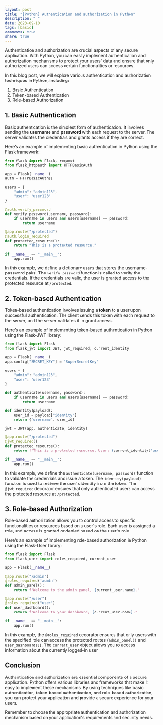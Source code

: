 ```yaml
---
layout: post
title: "[Python] Authentication and authorization in Python"
description: " "
date: 2023-09-10
tags: [basic]
comments: true
share: true
---
```


Authentication and authorization are crucial aspects of any secure application. With Python, you can easily implement authentication and authorization mechanisms to protect your users' data and ensure that only authorized users can access certain functionalities or resources.

In this blog post, we will explore various authentication and authorization techniques in Python, including:

1. Basic Authentication
2. Token-based Authentication
3. Role-based Authorization

## 1. Basic Authentication

Basic authentication is the simplest form of authentication. It involves sending the **username** and **password** with each request to the server. The server validates the credentials and grants access if they are correct.

Here's an example of implementing basic authentication in Python using the Flask framework:

```python
from flask import Flask, request
from flask_httpauth import HTTPBasicAuth

app = Flask(__name__)
auth = HTTPBasicAuth()

users = {
    "admin": "admin123",
    "user": "user123"
}

@auth.verify_password
def verify_password(username, password):
    if username in users and users[username] == password:
        return username

@app.route("/protected")
@auth.login_required
def protected_resource():
    return "This is a protected resource."

if __name__ == "__main__":
    app.run()
```

In this example, we define a dictionary `users` that stores the username-password pairs. The `verify_password` function is called to verify the credentials. If the credentials are valid, the user is granted access to the protected resource at `/protected`.

## 2. Token-based Authentication

Token-based authentication involves issuing a **token** to a user upon successful authentication. The client sends this token with each request to the server, and the server validates it to grant access.

Here's an example of implementing token-based authentication in Python using the Flask-JWT library:

```python
from flask import Flask
from flask_jwt import JWT, jwt_required, current_identity

app = Flask(__name__)
app.config["SECRET_KEY"] = "SuperSecretKey"

users = {
    "admin": "admin123",
    "user": "user123"
}

def authenticate(username, password):
    if username in users and users[username] == password:
        return username

def identity(payload):
    user_id = payload["identity"]
    return {"username": user_id}

jwt = JWT(app, authenticate, identity)

@app.route("/protected")
@jwt_required()
def protected_resource():
    return f"This is a protected resource. User: {current_identity['username']}"

if __name__ == "__main__":
    app.run()
```

In this example, we define the `authenticate(username, password)` function to validate the credentials and issue a token. The `identity(payload)` function is used to retrieve the user's identity from the token. The `@jwt_required` decorator ensures that only authenticated users can access the protected resource at `/protected`.

## 3. Role-based Authorization

Role-based authorization allows you to control access to specific functionalities or resources based on a user's role. Each user is assigned a role, and access is granted or denied based on the user's role.

Here's an example of implementing role-based authorization in Python using the Flask-User library:

```python
from flask import Flask
from flask_user import roles_required, current_user

app = Flask(__name__)

@app.route("/admin")
@roles_required("admin")
def admin_panel():
    return f"Welcome to the admin panel, {current_user.name}."

@app.route("/user")
@roles_required("user")
def user_dashboard():
    return f"Welcome to your dashboard, {current_user.name}."

if __name__ == "__main__":
    app.run()
```

In this example, the `@roles_required` decorator ensures that only users with the specified role can access the protected routes (`admin_panel()` and `user_dashboard()`). The `current_user` object allows you to access information about the currently logged-in user.

## Conclusion

Authentication and authorization are essential components of a secure application. Python offers various libraries and frameworks that make it easy to implement these mechanisms. By using techniques like basic authentication, token-based authentication, and role-based authorization, you can protect your application and provide a secure experience for your users.

Remember to choose the appropriate authentication and authorization mechanism based on your application's requirements and security needs.